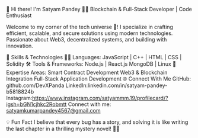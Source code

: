 
👋 Hi there! I'm Satyam Pandey 👨‍💻
Blockchain & Full-Stack Developer | Code Enthusiast

Welcome to my corner of the tech universe 🌌! I specialize in crafting efficient, scalable, and secure solutions using modern technologies. Passionate about Web3, decentralized systems, and building with innovation.

🚀 Skills & Technologies
👨‍💻 Languages:
JavaScript | C++ | HTML | CSS | Solidity
🛠️ Tools & Frameworks:
Node.js | React.js
MongoDB | Linux
🌟 Expertise Areas:
Smart Contract Development
Web3 & Blockchain Integration
Full-Stack Application Development
🌐 Connect With Me
GitHub: github.com/DevXPanda
LinkedIn:linkedin.com/in/satyam-pandey-b5818824b
Instagram:https://www.instagram.com/satyammm.19/profilecard/?igsh=bGN1cjhkc2Robmtt
Connect with me: satyamkumarpandey4567@gmail.com


💡 Fun Fact
I believe that every bug has a story, and solving it is like writing the last chapter in a thrilling mystery novel! 🕵️‍♂️

